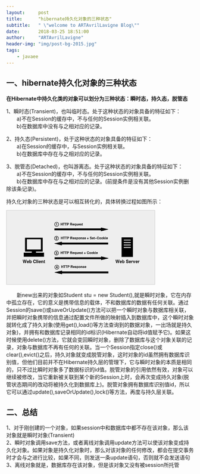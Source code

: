 ```yaml
---
layout:     post
title:      "hibernate持久化对象的三种状态"
subtitle:   " \"welcome to ARTAvrilLavigne Blog\""
date:       2018-03-25 18:51:00
author:     "ARTAvrilLavigne"
header-img: "img/post-bg-2015.jpg"
tags:
    - javaee
---
```

## 一、hibernate持久化对象的三种状态<br>
**在Hibernate中持久化类的对象可以划分为三种状态：瞬时态，持久态，脱管态**<br>

<p>1、瞬时态(Transient)，也叫临时态。处于这种状态的对象具备的特征如下：<br>
　　a)不在Session的缓存中，不与任何的Session实例相关联。<br>
　　b)在数据库中没有与之相对应的记录。<br>

2、持久态(Persistent)，处于这种状态的对象具备的特征如下：<br>
　　a)在Session的缓存中，与Session实例相关联。<br>
　　b)在数据库中存在与之相对应的记录。<br>

3、脱管态(Detached)，也叫游离态。处于这种状态的对象具备的特征如下：<br>
　　a)不在Session的缓存中，不与任何的Session实例相关联。<br>
　　b)在数据库中存在与之相对应的记录。(前提条件是没有其他Session实例删除该条记录)。<br>
</p>

持久化对象的三种状态是可以相互转化的，具体转换过程如图所示：<br>
<p><img src="https://github.com/ARTAvrilLavigne/ARTAvrilLavigne.github.io/blob/master/myblog/2018-03-22-java-web/Cookie_Session001.png?raw=true" title="Cookie Session 001" /></p>

　　新new出来的对象如Student stu = new Student(),就是瞬时对象，它在内存中孤立存在，它的意义是携带信息的载体，不和数据库的数据有任何关联。通过Session的save()或saveOrUpdate()方法可以把一个瞬时对象与数据库相关联，并把瞬时对象携带的信息通过配置文件所做的映射插入到数据库中，这个瞬时对象就转化成了持久对象(使用get(),load()等方法查询到的数据对象，一出场就是持久对象)，并拥有和数据库记录相同的id标识(Hibernate自动将id值赋予它)。如果这时候使用delete()方法，它就会变回瞬时对象，删除了数据库与这个对象关联的记录，对象与数据库不再有任何的关联。当一个Session指定close()或clear(),evict()之后，持久对象就变成脱管对象，这时对象的id虽然拥有数据库识别值，但他们目前并不在Hibernate持久层的管理下，它与瞬时对象的本质是相同的，只不过比瞬时对象多了数据标识的id值。脱管对象的引用依然有效，对象可以继续被修改，当它重新被关联到某个新的Session上时，会再次变成持久对象(脱管状态期间的改动将被持久化到数据库上)。脱管对象拥有数据库识别值id，所以它可以通过update(),saveOrUpdate(),lock()等方法，再度与持久层关联。<br>

## 二、总结<br>
1、对于刚创建的一个对象，如果session中和数据库中都不存在该对象，那么该对象就是瞬时对象(Transient)<br>
2、瞬时对象调用save方法，或者离线对象调用update方法可以使该对象变成持久化对象。如果对象是持久化对象时，那么对该对象的任何修改，都会在提交事务时才会与之进行比较，如果不同，则发送一条update语句，否则就不会发送语句<br>
3、离线对象就是，数据库存在该对象，但是该对象又没有被session所托管<br>
